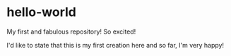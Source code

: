 # hello-world
My first and fabulous repository! So excited!

I'd like to state that this is my first creation here and so far, I'm very happy!
